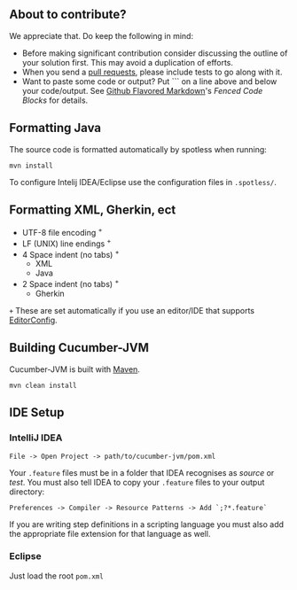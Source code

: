 ## About to contribute?

We appreciate that. Do keep the following in mind: 

* Before making significant contribution consider discussing the outline of 
  your solution first. This may avoid a duplication of efforts.
* When you send a [pull requests](https://help.github.com/articles/using-pull-requests), 
  please include tests to go along with it.
* Want to paste some code or output? Put \`\`\` on a line above and below your 
  code/output. See [Github Flavored Markdown](https://help.github.com/articles/github-flavored-markdown)'s 
  *Fenced Code Blocks* for details.

## Formatting Java

The source code is formatted automatically by spotless when running:

```
mvn install
```

To configure Intelij IDEA/Eclipse use the configuration files in `.spotless/`.

## Formatting XML, Gherkin, ect

* UTF-8 file encoding <sup>+</sup>
* LF (UNIX) line endings <sup>+</sup>
* 4 Space indent (no tabs) <sup>+</sup>
  * XML
  * Java
* 2 Space indent (no tabs) <sup>+</sup>
  * Gherkin

`+` These are set automatically if you use an editor/IDE that supports 
[EditorConfig](http://editorconfig.org/#download).

## Building Cucumber-JVM

Cucumber-JVM is built with [Maven](http://maven.apache.org/).

```
mvn clean install
```

## IDE Setup

### IntelliJ IDEA

```
File -> Open Project -> path/to/cucumber-jvm/pom.xml
```

Your `.feature` files must be in a folder that IDEA recognises as *source* or 
*test*. You must also tell IDEA to copy your `.feature` files to your output 
directory:

```
Preferences -> Compiler -> Resource Patterns -> Add `;?*.feature`
```

If you are writing step definitions in a scripting language you must also add 
the appropriate file extension for that language as well.

### Eclipse

Just load the root `pom.xml`
